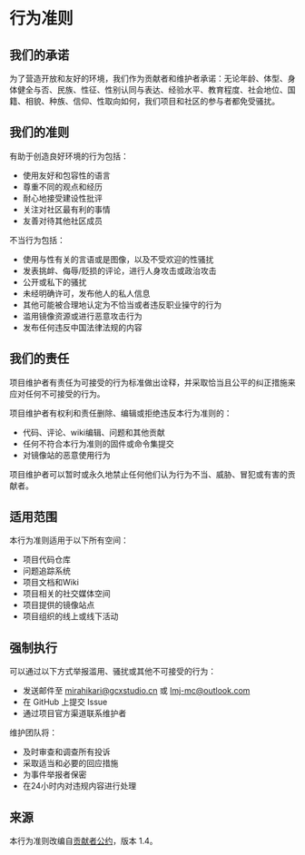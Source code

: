 # 行为准则

## 我们的承诺

为了营造开放和友好的环境，我们作为贡献者和维护者承诺：无论年龄、体型、身体健全与否、民族、性征、性别认同与表达、经验水平、教育程度、社会地位、国籍、相貌、种族、信仰、性取向如何，我们项目和社区的参与者都免受骚扰。

## 我们的准则

有助于创造良好环境的行为包括：

* 使用友好和包容性的语言
* 尊重不同的观点和经历
* 耐心地接受建设性批评
* 关注对社区最有利的事情
* 友善对待其他社区成员

不当行为包括：

* 使用与性有关的言语或是图像，以及不受欢迎的性骚扰
* 发表挑衅、侮辱/贬损的评论，进行人身攻击或政治攻击
* 公开或私下的骚扰
* 未经明确许可，发布他人的私人信息
* 其他可能被合理地认定为不恰当或者违反职业操守的行为
* 滥用镜像资源或进行恶意攻击行为
* 发布任何违反中国法律法规的内容

## 我们的责任

项目维护者有责任为可接受的行为标准做出诠释，并采取恰当且公平的纠正措施来应对任何不可接受的行为。

项目维护者有权利和责任删除、编辑或拒绝违反本行为准则的：
- 代码、评论、wiki编辑、问题和其他贡献
- 任何不符合本行为准则的固件或命令集提交
- 对镜像站的恶意使用行为

项目维护者可以暂时或永久地禁止任何他们认为行为不当、威胁、冒犯或有害的贡献者。

## 适用范围

本行为准则适用于以下所有空间：
- 项目代码仓库
- 问题追踪系统
- 项目文档和Wiki
- 项目相关的社交媒体空间
- 项目提供的镜像站点
- 项目组织的线上或线下活动

## 强制执行

可以通过以下方式举报滥用、骚扰或其他不可接受的行为：
- 发送邮件至 mirahikari@gcxstudio.cn 或 lmj-mc@outlook.com
- 在 GitHub 上提交 Issue
- 通过项目官方渠道联系维护者

维护团队将：
- 及时审查和调查所有投诉
- 采取适当和必要的回应措施
- 为事件举报者保密
- 在24小时内对违规内容进行处理

## 来源

本行为准则改编自[贡献者公约](https://www.contributor-covenant.org/zh-cn/version/1/4/code-of-conduct.html)，版本 1.4。
